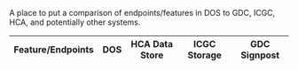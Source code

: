 A place to put a comparison of endpoints/features in DOS to GDC, ICGC, HCA, and potentially other systems.

Feature/Endpoints  | DOS | HCA Data Store | ICGC Storage | GDC Signpost
------------------ | --- | -------------- | ------------ | ------------
